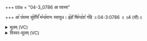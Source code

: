 +++
title = "04-3_0786 आ पवस्व"

+++
आ꣡ प꣢वस्व सु꣣वी꣢र्यं꣣ म꣡न्द꣢मानः स्वायुध। इ꣣हो꣡ ष्वि꣢न्द꣣वा꣡ ग꣢हि ॥ 04-3:0786 ॥ ॥4 (यौ)॥

<details><summary>मूलम् (VC)</summary>

आ꣡ प꣢वस्व सु꣣वी꣢र्यं꣣ म꣡न्द꣢मानः स्वायुध । इ꣣हो꣡ ष्वि꣢न्द꣣वा꣡ ग꣢हि ॥७८६॥
</details>

<details><summary>विस्वर-मूलम् (VC)</summary>

आ पवस्व सुवीर्यं मन्दमानः स्वायुध । इहो ष्विन्दवा गहि ॥७८६॥
</details>
